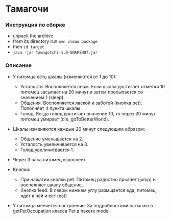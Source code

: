 # Тамагочи
### Инструкция по сборке
- unpack the archive 
- from its directory run `mvn clean package`
-  then `cd target`
- `java -jar tamagotchi-1.0-SNAPSHOT.jar`

### Описание
* У питомца есть шкалы (изменяются от 1 до 10):
    - Усталости. Восполняется сном. Если шкала достигает отметки 10 питомец
    засыпает на 20 минут и затем просыпается со значением 1 (sleep).
    - Общения. Восполняется лаской и заботой (кнопка pet). Пополняет 4 пункта шкалы
    - Голод. Когда голод достигает значение 10, то через 20 минут питомец
    умирает (die, goToBetterWorld).

* Шкалы изменяются каждые 20 минут следующим образом:
    - Общение уменьшается на 2.
    - Усталость увеличивается на 3.
    - Голод увеличитвается 1.

* Через 3 часа питомец взрослеет.

* Кнопки:
    - При нажатии кнопки pet. Питомец радостно прыгает (jump) и восполняет шкалу общение.
    - Кнопка feed. В левом нижнем углу размщается еда, питомец идет к ней и ест (eat)

* У питомца меняется настроение. За подробностями остылаю в getPetOccupation класса Pet
в пакете model



